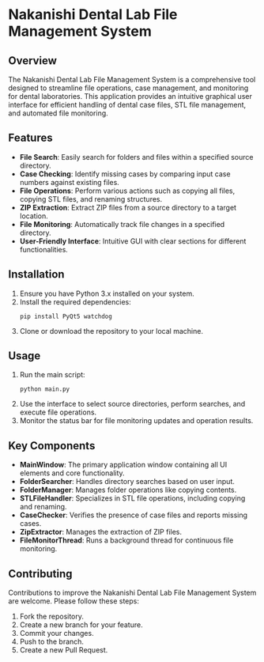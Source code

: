 # Nakanishi Dental Lab File Management System

## Overview

The Nakanishi Dental Lab File Management System is a comprehensive tool designed to streamline file operations, case management, and monitoring for dental laboratories. This application provides an intuitive graphical user interface for efficient handling of dental case files, STL file management, and automated file monitoring.

## Features

- **File Search**: Easily search for folders and files within a specified source directory.
- **Case Checking**: Identify missing cases by comparing input case numbers against existing files.
- **File Operations**: Perform various actions such as copying all files, copying STL files, and renaming structures.
- **ZIP Extraction**: Extract ZIP files from a source directory to a target location.
- **File Monitoring**: Automatically track file changes in a specified directory.
- **User-Friendly Interface**: Intuitive GUI with clear sections for different functionalities.

## Installation

1. Ensure you have Python 3.x installed on your system.
2. Install the required dependencies:
   ```
   pip install PyQt5 watchdog
   ```
3. Clone or download the repository to your local machine.

## Usage

1. Run the main script:
   ```
   python main.py
   ```
2. Use the interface to select source directories, perform searches, and execute file operations.
3. Monitor the status bar for file monitoring updates and operation results.

## Key Components

- **MainWindow**: The primary application window containing all UI elements and core functionality.
- **FolderSearcher**: Handles directory searches based on user input.
- **FolderManager**: Manages folder operations like copying contents.
- **STLFileHandler**: Specializes in STL file operations, including copying and renaming.
- **CaseChecker**: Verifies the presence of case files and reports missing cases.
- **ZipExtractor**: Manages the extraction of ZIP files.
- **FileMonitorThread**: Runs a background thread for continuous file monitoring.

## Contributing

Contributions to improve the Nakanishi Dental Lab File Management System are welcome. Please follow these steps:

1. Fork the repository.
2. Create a new branch for your feature.
3. Commit your changes.
4. Push to the branch.
5. Create a new Pull Request.


